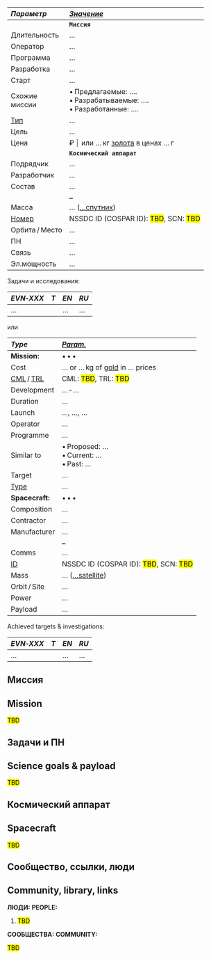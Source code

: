 
<p style="page-break-after:always"> </p>

|*Параметр*|*[Значение](si.md)*|
|:--|:--|
||**`Миссия`**|
|Длительность| … |
|Оператор| … |
|Программа| … |
|Разработка| … |
|Старт| … |
|Схожие<br> миссии| • Предлагаемые: ….<br> • Разрабатываемые: ….<br> • Разработанные: …. |
|[Тип](sc.md)| … |
|Цель| … |
|Цена| ₽ ┊ или … кг [золота](sc_price.md) в ценах … г |
||**`Космический аппарат`**|
|Подрядчик| … |
|Разработчик| … |
|Состав| … |
||**`…`**|
|Масса| … ([…спутник](sc.md)) |
|[Номер](spaceid.md)| NSSDC ID (COSPAR ID): <mark>TBD</mark>, SCN: <mark>TBD</mark> |
|Орбита / Место| … |
|ПН| … |
|Связь| … |
|Эл.мощность| … |

Задачи и исследования:

<small>

|*EVN‑XXX*|*T*|*EN*|*RU*|
|:--|:--|:--|:--|
| … || … | … |

</small>

или

|*Type*|*[Param.](si.md)*|
|:--|:--|
|**Mission:**|• • •|
|Cost| … or … kg of [gold](sc_price.md) in … prices |
|[CML](cml.md) / [TRL](trl.md)| CML: <mark>TBD</mark>, TRL: <mark>TBD</mark> |
|Development| … ‑ … |
|Duration| … |
|Launch| …, …, … |
|Operator| … |
|Programme| … |
|Similar to| • Proposed: …<br> • Current: …<br> • Past: … |
|Target| … |
|[Type](sc.md)| … |
|**Spacecraft:**|• • •|
|Composition| … |
|Contractor| … |
|Manufacturer| … |
||**`…`**|
|Comms| … |
|[ID](spaceid.md)| NSSDC ID (COSPAR ID): <mark>TBD</mark>, SCN: <mark>TBD</mark> |
|Mass| … ([…satellite](sc.md)) |
|Orbit / Site| … |
|Power| … |
|Payload| … |

Achieved targets & investigations:

<small>

|*EVN‑XXX*|*T*|*EN*|*RU*|
|:--|:--|:--|:--|
| … || … | … |

</small>



<p style="page-break-after:always"> </p>

## Миссия
## Mission
<mark>TBD</mark>



<p style="page-break-after:always"> </p>

## Задачи и ПН
## Science goals & payload
<mark>TBD</mark>



<p style="page-break-after:always"> </p>

## Космический аппарат
## Spacecraft
<mark>TBD</mark>



<p style="page-break-after:always"> </p>

## Сообщество, ссылки, люди
## Community, library, links

**ЛЮДИ:**
**PEOPLE:**

   1. <mark>TBD</mark>

**СООБЩЕСТВА:**
**COMMUNITY:**

<mark>TBD</mark>



<p style="page-break-after:always"> </p>

